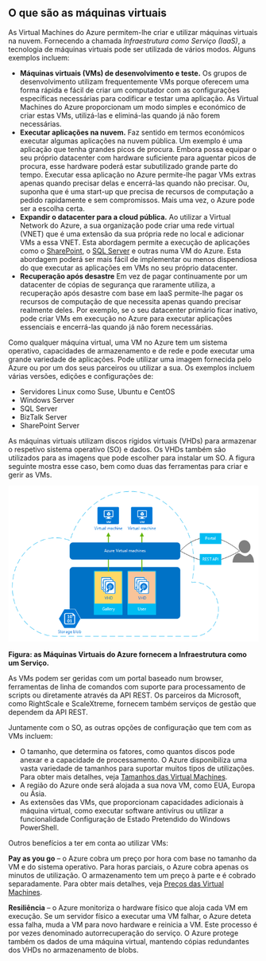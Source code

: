 <a name="tellmevm"></a>

## <a name="tell-me-about-virtual-machines"></a>O que são as máquinas virtuais
As Virtual Machines do Azure permitem-lhe criar e utilizar máquinas virtuais na nuvem. Fornecendo a chamada *Infraestrutura como Serviço (IaaS)*, a tecnologia de máquinas virtuais pode ser utilizada de vários modos. Alguns exemplos incluem:

* **Máquinas virtuais (VMs) de desenvolvimento e teste.** Os grupos de desenvolvimento utilizam frequentemente VMs porque oferecem uma forma rápida e fácil de criar um computador com as configurações específicas necessárias para codificar e testar uma aplicação. As Virtual Machines do Azure proporcionam um modo simples e económico de criar estas VMs, utilizá-las e eliminá-las quando já não forem necessárias.
* **Executar aplicações na nuvem.** Faz sentido em termos económicos executar algumas aplicações na nuvem pública. Um exemplo é uma aplicação que tenha grandes picos de procura. Embora possa equipar o seu próprio datacenter com hardware suficiente para aguentar picos de procura, esse hardware poderá estar subutilizado grande parte do tempo. Executar essa aplicação no Azure permite-lhe pagar VMs extras apenas quando precisar delas e encerrá-las quando não precisar. Ou, suponha que é uma start-up que precisa de recursos de computação a pedido rapidamente e sem compromissos. Mais uma vez, o Azure pode ser a escolha certa.
* **Expandir o datacenter para a cloud pública.** Ao utilizar a Virtual Network do Azure, a sua organização pode criar uma rede virtual (VNET) que é uma extensão da sua própria rede no local e adicionar VMs a essa VNET. Esta abordagem permite a execução de aplicações como o [SharePoint](../articles/virtual-machines/windows/sharepoint-farm.md?toc=%2fazure%2fvirtual-machines%2fwindows%2ftoc.json), o [SQL Server](../articles/virtual-machines/windows/sql/virtual-machines-windows-sql-server-iaas-overview.md) e outras numa VM do Azure. Esta abordagem poderá ser mais fácil de implementar ou menos dispendiosa do que executar as aplicações em VMs no seu próprio datacenter.   
* **Recuperação após desastre** Em vez de pagar continuamente por um datacenter de cópias de segurança que raramente utiliza, a recuperação após desastre com base em IaaS permite-lhe pagar os recursos de computação de que necessita apenas quando precisar realmente deles.  Por exemplo, se o seu datacenter primário ficar inativo, pode criar VMs em execução no Azure para executar aplicações essenciais e encerrá-las quando já não forem necessárias.

Como qualquer máquina virtual, uma VM no Azure tem um sistema operativo, capacidades de armazenamento e de rede e pode executar uma grande variedade de aplicações. Pode utilizar uma imagem fornecida pelo Azure ou por um dos seus parceiros ou utilizar a sua. Os exemplos incluem várias versões, edições e configurações de:

* Servidores Linux como Suse, Ubuntu e CentOS
* Windows Server 
* SQL Server
* BizTalk Server 
* SharePoint Server

As máquinas virtuais utilizam discos rígidos virtuais (VHDs) para armazenar o respetivo sistema operativo (SO) e dados. Os VHDs também são utilizados para as imagens que pode escolher para instalar um SO. A figura seguinte mostra esse caso, bem como duas das ferramentas para criar e gerir as VMs.

<a name="fig_createvms"></a>
![vm_diagram](./media/virtual-machines-choose-me-content/diagram.png)

**Figura: as Máquinas Virtuais do Azure fornecem a Infraestrutura como um Serviço.**

As VMs podem ser geridas com um portal baseado num browser, ferramentas de linha de comandos com suporte para processamento de scripts ou diretamente através da API REST. Os parceiros da Microsoft, como RightScale e ScaleXtreme, fornecem também serviços de gestão que dependem da API REST. 

Juntamente com o SO, as outras opções de configuração que tem com as VMs incluem:

* O tamanho, que determina os fatores, como quantos discos pode anexar e a capacidade de processamento. O Azure disponibiliza uma vasta variedade de tamanhos para suportar muitos tipos de utilizações. Para obter mais detalhes, veja [Tamanhos das Virtual Machines](../articles/virtual-machines/linux/sizes.md?toc=%2fazure%2fvirtual-machines%2flinux%2ftoc.json).  
* A região do Azure onde será alojada a sua nova VM, como EUA, Europa ou Ásia. 
* As extensões das VMs, que proporcionam capacidades adicionais à máquina virtual, como executar software antivírus ou utilizar a funcionalidade Configuração de Estado Pretendido do Windows PowerShell.

Outros benefícios a ter em conta ao utilizar VMs:

**Pay as you go** – o Azure cobra um preço por hora com base no tamanho da VM e do sistema operativo. Para horas parciais, o Azure cobra apenas os minutos de utilização. O armazenamento tem um preço à parte e é cobrado separadamente. Para obter mais detalhes, veja [Preços das Virtual Machines](https://azure.microsoft.com/pricing/details/virtual-machines/).

**Resiliência** – o Azure monitoriza o hardware físico que aloja cada VM em execução. Se um servidor físico a executar uma VM falhar, o Azure deteta essa falha, muda a VM para novo hardware e reinicia a VM. Este processo é por vezes denominado autorrecuperação do serviço. O Azure protege também os dados de uma máquina virtual, mantendo cópias redundantes dos VHDs no armazenamento de blobs. 

